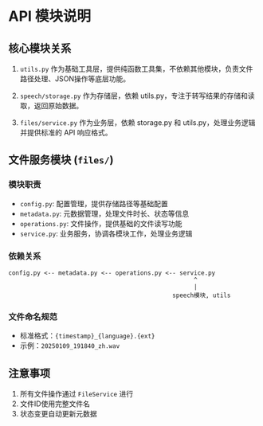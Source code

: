 # API 模块说明

## 核心模块关系

1. `utils.py` 作为基础工具层，提供纯函数工具集，不依赖其他模块，负责文件路径处理、JSON操作等底层功能。

2. `speech/storage.py` 作为存储层，依赖 utils.py，专注于转写结果的存储和读取，返回原始数据。

3. `files/service.py` 作为业务层，依赖 storage.py 和 utils.py，处理业务逻辑并提供标准的 API 响应格式。

## 文件服务模块 (`files/`)

### 模块职责
- `config.py`: 配置管理，提供存储路径等基础配置
- `metadata.py`: 元数据管理，处理文件时长、状态等信息
- `operations.py`: 文件操作，提供基础的文件读写功能
- `service.py`: 业务服务，协调各模块工作，处理业务逻辑

### 依赖关系
```
config.py <-- metadata.py <-- operations.py <-- service.py
                                                    ^
                                                    |
                                              speech模块, utils
```

### 文件命名规范
- 标准格式：`{timestamp}_{language}.{ext}`
- 示例：`20250109_191840_zh.wav`

## 注意事项
1. 所有文件操作通过 `FileService` 进行
2. 文件ID使用完整文件名
3. 状态变更自动更新元数据 